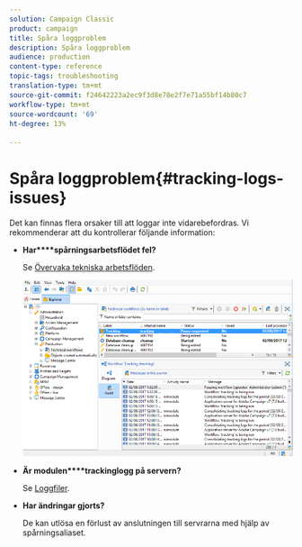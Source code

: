 ```yaml
---
solution: Campaign Classic
product: campaign
title: Spåra loggproblem
description: Spåra loggproblem
audience: production
content-type: reference
topic-tags: troubleshooting
translation-type: tm+mt
source-git-commit: f24642223a2ec9f3d8e78e2f7e71a55bf14b80c7
workflow-type: tm+mt
source-wordcount: '69'
ht-degree: 13%

---
```



# Spåra loggproblem{#tracking-logs-issues}

Det kan finnas flera orsaker till att loggar inte vidarebefordras. Vi rekommenderar att du kontrollerar följande information:

* **Har****spårningsarbetsflödet fel?**

   Se [Övervaka tekniska arbetsflöden](../../workflow/using/monitoring-technical-workflows.md).

   ![](assets/tracking_scheduled_task.png)

* **Är modulen****trackinglogg på servern?**

   Se [Loggfiler](../../production/using/log-files.md).

* **Har ändringar gjorts?**

   De kan utlösa en förlust av anslutningen till servrarna med hjälp av spårningsaliaset.
